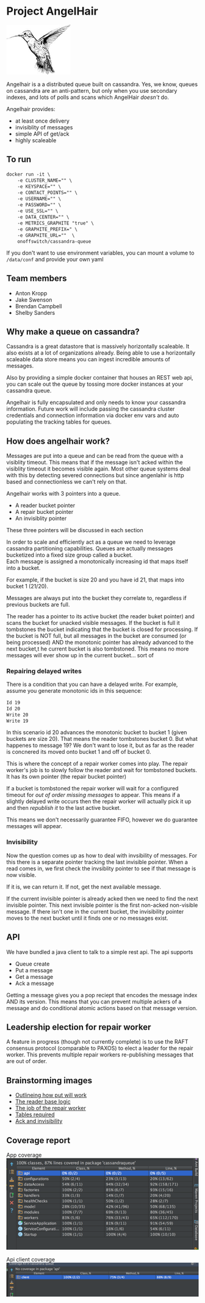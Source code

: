 Project AngelHair
====

![Image of hummingbird cause they're cool aren't they?](img/angelhair.jpg)

Angelhair is a a distributed queue built on cassandra. Yes, we know, queues on cassandra are an anti-pattern,
but only when you use secondary indexes, and lots of polls and scans which AngelHair _doesn't_ do.

Angelhair provides:

- at least once delivery
- invisiblity of messages
- simple API of get/ack
- highly scaleable

## To run

```
docker run -it \
    -e CLUSTER_NAME="" \
    -e KEYSPACE="" \
    -e CONTACT_POINTS="" \
    -e USERNAME="" \
    -e PASSWORD="" \
    -e USE_SSL="" \
    -e DATA_CENTER="" \
    -e METRICS_GRAPHITE "true" \
    -e GRAPHITE_PREFIX=" \
    -e GRAPHITE_URL=""  \
    onoffswitch/cassandra-queue
```

If you don't want to use environment variables, you can mount a volume to `/data/conf` and provide your own
yaml

## Team members

- Anton Kropp
- Jake Swenson
- Brendan Campbell
- Shelby Sanders


## Why make a queue on cassandra?

Cassandra is a great datastore that is massively horizontally scaleable. It also exists at a lot of organizations
already.  Being able to use a horizontally scaleable data store means you can ingest incredible amounts of messages.
 
Also by providing a simple docker container that houses an REST web api, you can scale out the queue by tossing 
more docker instances at your cassandra queue.

Angelhair is fully encapsulated and only needs to know your cassandra information. Future work will include 
passing the cassandra cluster credentials and connection information via docker env vars and auto populating
the tracking tables for queues.

## How does angelhair work?

Messages are put into a queue and can be read from the queue with a visiblity timeout. This means
that if the message isn't acked within the visiblity timeout it becomes visible again.  Most other queue systems
deal with this by detecting severed connections but since angenlahir is http based and connectionless we can't rely on that.


Angelhair works with 3 pointers into a queue.

- A reader bucket pointer
- A repair bucket pointer
- An invisiblity pointer

These three pointers will be discussed in each section

In order to scale and efficiently act as a queue we need to leverage cassandra partitioning capabilities.
Queues are actually messages bucketized into a fixed size group called a bucket.   
Each message is assigned a monotonically increasing id that maps itself into a bucket. 

For example, if the bucket is size 20 and you have id 21, that maps into bucket 1 (21/20).  

Messages are always put into the bucket they correlate to, regardless if previous buckets are full.

The reader has a pointer to its active bucket (the reader buket pointer) and scans the bucket for unacked visible messages.  If the bucket is full
it tombstones the bucket indicating that the bucket is closed for processing.  If the bucket is NOT full, but all messages
in the bucket are consumed (or being processed) AND the monotonic pointer has already advanced to the next bucket,t he current 
bucket is also tombstoned. This means no more messages will ever show up in the current bucket... sort of

### Repairing delayed writes

There is a condition that you can have a delayed write. For example, assume you generate monotonic ids in this sequence:

```
Id 19
Id 20
Write 20
Write 19
```

In this scenario id 20 advances the monotonic bucket to bucket 1 (given buckets are size 20).  That means the reader tombstones
bucket 0. But what happenes to message 19? We don't want to lose it, but as far as the reader is concnered its moved onto bucket 1 and off of bucket 0.

This is where the concept of a repair worker comes into play. The repair worker's job is to slowly follow the reader and wait for tombstoned buckets. It 
has its own pointer (the repair bucket pointer)

If a bucket is tombstoned the repair worker will wait for a configured timeout for _out of order missing messages_ to appear. This means if a slightly
delayed write occurs then the repair worker will actually pick it up and then _republish it_ to the last active bucket.

This means we don't necessarily guarantee FIFO, however we do guarantee messages will appear.

### Invisibility

Now the question comes up as how to deal with invsibility of messages. For this there is a separate pointer tracking 
the last invisible pointer.  When a read comes in, we first check the invsiblity pointer to see if that message is now visible.

If it is, we can return it. If not, get the next available message.  

If the current invisible pointer is already acked then we need to find the next invisible pointer. This next invisible pointer is the first
non-acked non-visible message. If there isn't one in the current bucket, the invisibility pointer moves to the next bucket until it finds one 
or no messages exist.

## API

We have bundled a java client to talk to a simple rest api. The api supports

- Queue create
- Put a message
- Get a message
- Ack a message

Getting a message gives you a pop reciept that encodes the message index AND its version. This means that you can prevent multiple ackers of a message
and do conditional atomic actions based on that message version.

## Leadership election for repair worker

A feature in progress (though not currently complete) is to use the RAFT consensus protocol (comparable to PAXOS) to elect
a leader for the repair worker. This prevents multiple repair workers re-publishing messages that are out of order.

## Brainstorming images

- [Outlineing how put will work](brainstorming_images/put.JPG)
- [The reader base logic](brainstorming_images/reader.JPG)
- [The job of the repair worker](brainstorming_images/repair_worker.JPG)
- [Tables required](brainstorming_images/tables.JPG)
- [Ack and invisibility](brainstorming_images/ack_and_invisibility.JPG)

## Coverage report

App coverage
![App coverage report picture](img/coverage_report.png)

Api client coverage
![API client coverage report](img/api_coverage_report.png)